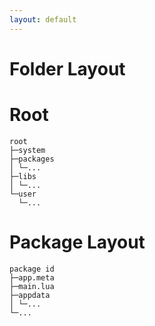 ```yaml
---
layout: default
---
```


# Folder Layout

# Root

```
root
├─system
├─packages
│ └─...
├─libs
│ └─...
└─user
  └─...
```

# Package Layout

```
package id
├─app.meta
├─main.lua
├─appdata
│ └─...
└─...
```
